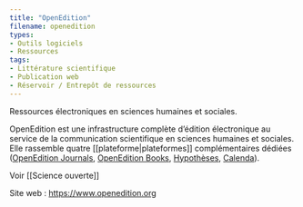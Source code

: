 ```yaml
---
title: "OpenEdition"
filename: openedition
types:
- Outils logiciels
- Ressources
tags:
- Littérature scientifique
- Publication web
- Réservoir / Entrepôt de ressources
---
```


Ressources électroniques en sciences humaines et sociales.

OpenEdition est une infrastructure complète d’édition électronique au service de la communication scientifique en sciences humaines et sociales. Elle rassemble quatre [[plateforme|plateformes]] complémentaires dédiées ([OpenEdition Journals](https://journals.openedition.org/), [OpenEdition Books](https://books.openedition.org), [Hypothèses](https://fr.hypotheses.org/), [Calenda](https://calenda.org/)).

Voir [[Science ouverte]]

Site web : <https://www.openedition.org>

